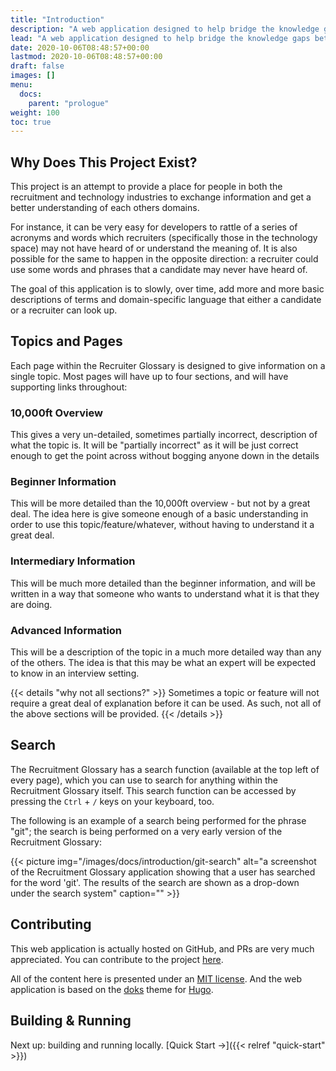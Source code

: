 ```yaml
---
title: "Introduction"
description: "A web application designed to help bridge the knowledge gaps between recruiters and technology workers (developers, designers, testers, etc.)."
lead: "A web application designed to help bridge the knowledge gaps between recruiters and technology workers (developers, designers, testers, etc.)."
date: 2020-10-06T08:48:57+00:00
lastmod: 2020-10-06T08:48:57+00:00
draft: false
images: []
menu:
  docs:
    parent: "prologue"
weight: 100
toc: true
---
```


## Why Does This Project Exist?

This project is an attempt to provide a place for people in both the recruitment and technology industries to exchange information and get a better understanding of each others domains.

For instance, it can be very easy for developers to rattle of a series of acronyms and words which recruiters (specifically those in the technology space) may not have heard of or understand the meaning of. It is also possible for the same to happen in the opposite direction: a recruiter could use some words and phrases that a candidate may never have heard of.

The goal of this application is to slowly, over time, add more and more basic descriptions of terms and domain-specific language that either a candidate or a recruiter can look up.

## Topics and Pages

Each page within the Recruiter Glossary is designed to give information on a single topic. Most pages will have up to four sections, and will have supporting links throughout:

### 10,000ft Overview

This gives a very un-detailed, sometimes partially incorrect, description of what the topic is. It will be "partially incorrect" as it will be just correct enough to get the point across without bogging anyone down in the details

### Beginner Information

This will be more detailed than the 10,000ft overview - but not by a great deal. The idea here is give someone enough of a basic understanding in order to use this topic/feature/whatever, without having to understand it a great deal.

### Intermediary Information

This will be much more detailed than the beginner information, and will be written in a way that someone who wants to understand what it is that they are doing.

### Advanced Information

This will be a description of the topic in a much more detailed way than any of the others. The idea is that this may be what an expert will be expected to know in an interview setting.

{{< details "why not all sections?" >}}
Sometimes a topic or feature will not require a great deal of explanation before it can be used. As such, not all of the above sections will be provided.
{{< /details >}}

## Search

The Recruitment Glossary has a search function (available at the top left of every page), which you can use to search for anything within the Recruitment Glossary itself. This search function can be accessed by pressing the `Ctrl` + `/` keys on your keyboard, too.

The following is an example of a search being performed for the phrase "git"; the search is being performed on a very early version of the Recruitment Glossary:

{{< picture img="/images/docs/introduction/git-search" alt="a screenshot of the Recruitment Glossary application showing that a user has searched for the word 'git'. The results of the search are shown as a drop-down under the search system" caption="" >}}

## Contributing

This web application is actually hosted on GitHub, and PRs are very much appreciated. You can contribute to the project [here](https://getdoks.org/docs/contributing/how-to-contribute/).

All of the content here is presented under an [MIT license](https://tldrlegal.com/license/mit-license). And the web application is based on the [doks](https://getdoks.org/) theme for [Hugo](https://gohugo.io).

## Building & Running

Next up: building and running locally. [Quick Start →]({{< relref "quick-start" >}})
